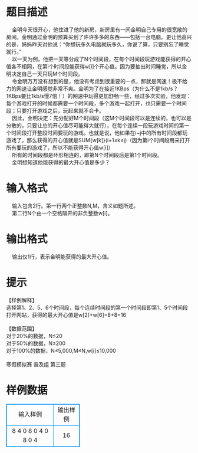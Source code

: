 # 

 
 # 题目描述 
&nbsp;&nbsp;&nbsp;&nbsp;金明今天很开心，他住进了他的新房，新房里有一间金明自己专用的很宽敞的房间。金明通过金明的预算买到了许许多多的东西——包括一台电脑。更让他高兴的是，妈妈昨天对他说：“你想玩多久电脑就玩多久，你说了算，只要别忘了睡觉就行。”<BR>&nbsp;&nbsp;&nbsp;&nbsp;以一天为例，他把一天等分成了N个时间段，在每个时间段玩游戏能获得的开心值各不相同，在第i个时间段能获得w[i]个开心值。因为要抽出时间睡觉，所以金明决定自己一天只玩M个时间段。<BR>&nbsp;&nbsp;&nbsp;&nbsp;令金明万万没有想到的是，他没有考虑到很重要的一点，那就是网速！极不给力的网速让金明感觉非常不爽。金明为了在接近1KBps（为什么不是1kb/s？1KBps要比1kb/s慢7倍！）的网速中玩得更加舒畅一些，经过多次实验，他发现：每个游戏打开的时候都需要一个时间段，多个游戏一起打开，也只需要一个时间段；只要打开游戏之后，玩起来就不会卡。<BR>&nbsp;&nbsp;&nbsp;&nbsp;因此，金明决定：先分配好M个时间段（这M个时间段可以是连续的，也可以是分散的，只要让总的开心值尽可能得大就行），在每个连续一段玩游戏时间的第一个时间段打开整段时间要玩的游戏。也就是说，他如果在i~j中的所有时间段都玩游戏了，那么获得的开心值就是SUM{w[k]}(i+1≤k≤j)（因为第i个时间段用来打开所有要玩的游戏了，所以不能获得开心值w[i]）<BR>&nbsp;&nbsp;&nbsp;&nbsp;所有的时间段都是环形相连的，即第N个时间段后是第1个时间段。<BR>&nbsp;&nbsp;&nbsp;&nbsp;金明想知道他能获得的最大开心值是多少？<BR> 

 
 # 输入格式 
&nbsp;&nbsp;&nbsp;&nbsp;输入包含2行。第一行两个正整数N,M，含义如题所述。<BR>&nbsp;&nbsp;&nbsp;&nbsp;第二行N个由一个空格隔开的非负整数w[i]。<BR> 

 
 # 输出格式 
&nbsp;&nbsp;&nbsp;&nbsp;输出仅1行，表示金明能获得的最大开心值。 

 
 # 提示 
【样例解释】<BR>选择第1、2、5、6个时间段，每个连续时间段的第一个时间段即第1、5个时间段打开网站，获得的最大开心值是w[2]+w[6]=8+8=16<BR><BR>【数据范围】<BR>对于20%的数据，N≤20<BR>对于50%的数据，N≤200<BR>对于100%的数据，N≤5,000,M≤N,w[i]≤10,000<BR><BR>寒假模拟赛&nbsp;普及组&nbsp;第三题 
# 样例数据
<style>
        table,table tr th, table tr td { border:1px solid #0094ff; }
        table { width: 200px; min-height: 25px; line-height: 25px; text-align: center; border-collapse: collapse;}   
    </style>
<table>
	<tr>
		<td>输入样例</td>
		<td>输出样例</td>
	</tr>
<tr><td>8 4
0 8 0 4 0 8 0 4
</td><td>16
</td></tr></table>
